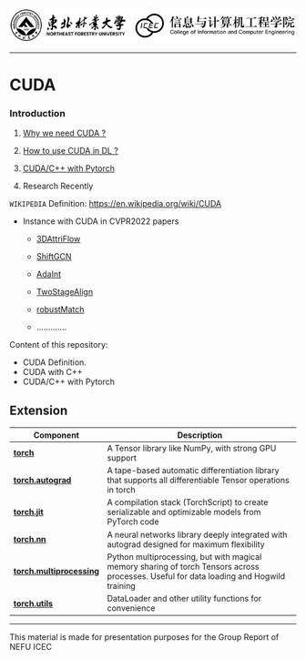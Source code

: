 <img src="/pics/logo.png" width="950px"> 


--------------------------------------------------------------------------------

# CUDA

### Introduction

1. [Why we need CUDA ?](https://github.com/moulelin/CUDA-NEFU/wiki/CUDA-Definition)
   
2. [How to use CUDA in DL ?](https://github.com/moulelin/CUDA-NEFU/wiki/CUDA-Grammar)

3. [CUDA/C++ with Pytorch](https://github.com/moulelin/CUDA-NEFU/wiki/CUDA-Pytorch)

4. Research Recently 
   


`WIKIPEDIA` Definition: https://en.wikipedia.org/wiki/CUDA



- Instance with CUDA in CVPR2022 papers
  
  - [3DAttriFlow](https://github.com/fatPeter/ThreeDAC)
  
  - [ShiftGCN](https://github.com/kchengiva/Shift-GCN)
  
  - [AdaInt
  ](https://github.com/imcharlesy/adaint)
  
  - [TwoStageAlign](https://github.com/guoshi28/2stagealign)
  
  - [robustMatch](https://github.com/thinklab-sjtu/robustmatch)
  
  - .............
  
Content of this repository:

- CUDA Definition. 
- CUDA with C++
- CUDA/C++ with Pytorch

## Extension

| Component | Description |
| ---- | --- |
| [**torch**](https://pytorch.org/docs/stable/torch.html) | A Tensor library like NumPy, with strong GPU support |
| [**torch.autograd**](https://pytorch.org/docs/stable/autograd.html) | A tape-based automatic differentiation library that supports all differentiable Tensor operations in torch |
| [**torch.jit**](https://pytorch.org/docs/stable/jit.html) | A compilation stack (TorchScript) to create serializable and optimizable models from PyTorch code  |
| [**torch.nn**](https://pytorch.org/docs/stable/nn.html) | A neural networks library deeply integrated with autograd designed for maximum flexibility |
| [**torch.multiprocessing**](https://pytorch.org/docs/stable/multiprocessing.html) | Python multiprocessing, but with magical memory sharing of torch Tensors across processes. Useful for data loading and Hogwild training |
| [**torch.utils**](https://pytorch.org/docs/stable/data.html) | DataLoader and other utility functions for convenience |



--------------------------------------------------------------------------------
This material is made for presentation purposes for the Group Report of NEFU ICEC






